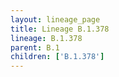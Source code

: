 ```yaml
---
layout: lineage_page
title: Lineage B.1.378
lineage: B.1.378
parent: B.1
children: ['B.1.378']
---
```

